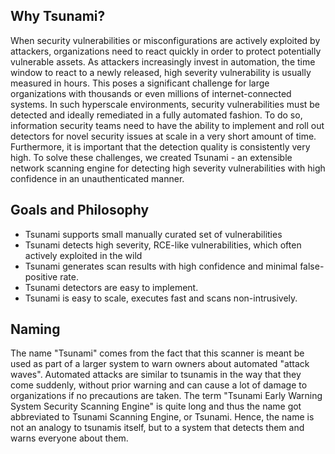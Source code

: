 ## <a name="why_tsunami"></a>Why Tsunami?

When security vulnerabilities or misconfigurations are actively exploited by
attackers, organizations need to react quickly in order to protect potentially
vulnerable assets. As attackers increasingly invest in automation, the time
window to react to a newly released, high severity vulnerability is usually
measured in hours. This poses a significant challenge for large organizations
with thousands or even millions of internet-connected systems. In such
hyperscale environments, security vulnerabilities must be detected and ideally
remediated in a fully automated fashion. To do so, information security teams
need to have the ability to implement and roll out detectors for novel security
issues at scale in a very short amount of time. Furthermore, it is important
that the detection quality is consistently very high. To solve these challenges,
we created Tsunami - an extensible network scanning engine for detecting high
severity vulnerabilities with high confidence in an unauthenticated manner.

## <a name="goal"></a>Goals and Philosophy

*   Tsunami supports small manually curated set of vulnerabilities
*   Tsunami detects high severity, RCE-like vulnerabilities, which often
    actively exploited in the wild
*   Tsunami generates scan results with high confidence and minimal
    false-positive rate.
*   Tsunami detectors are easy to implement.
*   Tsunami is easy to scale, executes fast and scans non-intrusively.

## <a name="naming"></a>Naming

The name "Tsunami" comes from the fact that this scanner is meant be used as part of a larger system to warn owners about automated "attack waves". Automated attacks are similar to tsunamis in the way that they come suddenly, without prior warning and can cause a lot of damage to organizations if no precautions are taken. The term "Tsunami Early Warning System Security Scanning Engine" is quite long and thus the name got abbreviated to Tsunami Scanning Engine, or Tsunami. Hence, the name is not an analogy to tsunamis itself, but to a system that detects them and warns everyone about them.
